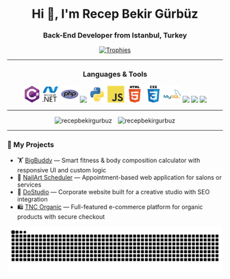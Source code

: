 <h1 align="center">Hi 👋, I'm Recep Bekir Gürbüz</h1>
<h3 align="center">Back-End Developer from Istanbul, Turkey</h3>

<p align="center">
  <a href="https://github.com/ryo-ma/github-profile-trophy">
    <img src="https://github-profile-trophy.vercel.app/?username=recepbekirgurbuz&theme=monokai&margin-w=15&no-frame=true" alt="Trophies" />
  </a>
</p>

---

<h3 align="center">Languages & Tools</h3>

<p align="center">
  <img src="https://raw.githubusercontent.com/devicons/devicon/master/icons/csharp/csharp-original.svg" width="40" />
  <img src="https://raw.githubusercontent.com/devicons/devicon/master/icons/dot-net/dot-net-original-wordmark.svg" width="40" />
  <img src="https://raw.githubusercontent.com/devicons/devicon/master/icons/php/php-original.svg" width="40" />
  <img src="https://upload.wikimedia.org/wikipedia/commons/thumb/9/9a/Laravel.svg/800px-Laravel.svg.png" width="40" />
  <img src="https://raw.githubusercontent.com/devicons/devicon/master/icons/python/python-original.svg" width="40" />
  <img src="https://raw.githubusercontent.com/devicons/devicon/master/icons/javascript/javascript-original.svg" width="40" />
  <img src="https://raw.githubusercontent.com/devicons/devicon/master/icons/html5/html5-original-wordmark.svg" width="40" />
  <img src="https://raw.githubusercontent.com/devicons/devicon/master/icons/css3/css3-original-wordmark.svg" width="40" />
  <img src="https://raw.githubusercontent.com/devicons/devicon/master/icons/mysql/mysql-original-wordmark.svg" width="40" />
  <img src="https://www.svgrepo.com/show/303229/microsoft-sql-server-logo.svg" width="40" />
  <img src="https://www.vectorlogo.zone/logos/git-scm/git-scm-icon.svg" width="40" />
  <img src="https://upload.wikimedia.org/wikipedia/commons/thumb/b/b2/Bootstrap_logo.svg/1200px-Bootstrap_logo.svg.png" width="40" />
</p>

---

<p align="center">
<img 
  src="https://github-readme-stats.vercel.app/api?username=recepbekirgurbuz&show_icons=true&hide_border=true&theme=monokai&border_radius=0" 
  alt="recepbekirgurbuz" 
  style="margin-right: 10px; height: 180px; width: auto; vertical-align: middle;" 
/>
<img 
  src="https://github-readme-stats.vercel.app/api/top-langs?username=recepbekirgurbuz&show_icons=true&hide_border=true&theme=monokai&layout=compact&border_radius=0" 
  alt="recepbekirgurbuz" 
  style="height: 180px; width: auto; vertical-align: middle;" 
/>

</p>


---

### 💼 My Projects

- 🏋️ [BigBuddy](http://bigbuddy.com.tr/) — Smart fitness & body composition calculator with responsive UI and custom logic
- 📅 [NailArt Scheduler](http://nailart.dostudio.com.tr/) — Appointment-based web application for salons or services
- 💼 [DoStudio](http://dostudio.com.tr/) — Corporate website built for a creative studio with SEO integration
- 🛍️ [TNC Organic](https://tncorganic.com/) — Full-featured e-commerce platform for organic products with secure checkout



<picture>
  <source media="(prefers-color-scheme: dark)" srcset="https://raw.githubusercontent.com/recepbekirgurbuz/recepbekirgurbuz/output/github-contribution-grid-snake-dark.svg">
  <source media="(prefers-color-scheme: light)" srcset="https://raw.githubusercontent.com/recepbekirgurbuz/recepbekirgurbuz/output/github-contribution-grid-snake.svg">
  <img alt="github contribution grid snake animation" src="https://raw.githubusercontent.com/recepbekirgurbuz/recepbekirgurbuz/output/github-contribution-grid-snake.svg">
</picture>

